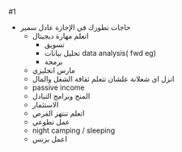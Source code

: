 #1
- حاجات تطورك في الإجازة عادل سمير
	- اتعلم مهارة ديجيتال
		- تسويق
		- تحليل بيانات data analysis( fwd eg)
		- برمجة
	- مارس انجليزي
	- انزل اي شغلانة علشان تتعلم ثقافة الشغل والمال
	- passive income
	- المنح وبرامج التبادل
	- الاستثمار
	- اتعلم تنتهز الفرص
	- عمل تطوعي
	- night camping / sleeping
	- اعمل بزنس